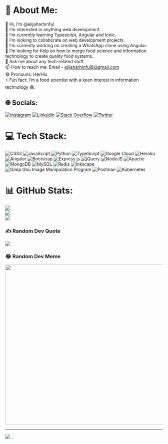 # 💫 About Me:
👋 Hi, I’m @elijaharhinful<br>👀 I’m interested in anything web development.<br>🌱 I’m currently learning Typescript, Angular and Ionic.<br>💞️ I’m looking to collaborate on web development projects<br>🔭 I’m currently working on creating a WhatsApp clone using Angular.<br>🤔 I’m looking for help on how to merge food science and information technology to create quality food systems..<br>💬 Ask me about any tech-related stuff.<br>📫 How to reach me: Email - elijaharhinful8@gmail.com<br>😄 Pronouns: He/His<br>⚡ Fun fact: I'm a food scientist with a keen interest in information technology 😄.


## 🌐 Socials:
[![Instagram](https://img.shields.io/badge/Instagram-%23E4405F.svg?logo=Instagram&logoColor=white)](https://instagram.com/de.facto) [![LinkedIn](https://img.shields.io/badge/LinkedIn-%230077B5.svg?logo=linkedin&logoColor=white)](https://linkedin.com/in/elijah-arhinful) [![Stack Overflow](https://img.shields.io/badge/-Stackoverflow-FE7A16?logo=stack-overflow&logoColor=white)](https://stackoverflow.com/users/7811008) [![Twitter](https://img.shields.io/badge/Twitter-%231DA1F2.svg?logo=Twitter&logoColor=white)](https://twitter.com/gh_defacto) 

# 💻 Tech Stack:
![CSS3](https://img.shields.io/badge/css3-%231572B6.svg?style=for-the-badge&logo=css3&logoColor=white) ![JavaScript](https://img.shields.io/badge/javascript-%23323330.svg?style=for-the-badge&logo=javascript&logoColor=%23F7DF1E) ![Python](https://img.shields.io/badge/python-3670A0?style=for-the-badge&logo=python&logoColor=ffdd54) ![TypeScript](https://img.shields.io/badge/typescript-%23007ACC.svg?style=for-the-badge&logo=typescript&logoColor=white) ![Google Cloud](https://img.shields.io/badge/Google%20Cloud-%234285F4.svg?style=for-the-badge&logo=google-cloud&logoColor=white) ![Heroku](https://img.shields.io/badge/heroku-%23430098.svg?style=for-the-badge&logo=heroku&logoColor=white) ![Angular](https://img.shields.io/badge/angular-%23DD0031.svg?style=for-the-badge&logo=angular&logoColor=white) ![Bootstrap](https://img.shields.io/badge/bootstrap-%23563D7C.svg?style=for-the-badge&logo=bootstrap&logoColor=white) ![Express.js](https://img.shields.io/badge/express.js-%23404d59.svg?style=for-the-badge&logo=express&logoColor=%2361DAFB) ![jQuery](https://img.shields.io/badge/jquery-%230769AD.svg?style=for-the-badge&logo=jquery&logoColor=white) ![NodeJS](https://img.shields.io/badge/node.js-6DA55F?style=for-the-badge&logo=node.js&logoColor=white) ![Apache](https://img.shields.io/badge/apache-%23D42029.svg?style=for-the-badge&logo=apache&logoColor=white) ![MongoDB](https://img.shields.io/badge/MongoDB-%234ea94b.svg?style=for-the-badge&logo=mongodb&logoColor=white) ![MySQL](https://img.shields.io/badge/mysql-%2300f.svg?style=for-the-badge&logo=mysql&logoColor=white) ![Redis](https://img.shields.io/badge/redis-%23DD0031.svg?style=for-the-badge&logo=redis&logoColor=white) ![Inkscape](https://img.shields.io/badge/Inkscape-e0e0e0?style=for-the-badge&logo=inkscape&logoColor=080A13) ![Gimp Gnu Image Manipulation Program](https://img.shields.io/badge/Gimp-657D8B?style=for-the-badge&logo=gimp&logoColor=FFFFFF) ![Postman](https://img.shields.io/badge/Postman-FF6C37?style=for-the-badge&logo=postman&logoColor=white) ![Kubernetes](https://img.shields.io/badge/kubernetes-%23326ce5.svg?style=for-the-badge&logo=kubernetes&logoColor=white)
# 📊 GitHub Stats:
![](https://github-readme-stats.vercel.app/api?username=elijaharhinful&theme=radical&hide_border=false&include_all_commits=false&count_private=false)<br/>
![](https://github-readme-streak-stats.herokuapp.com/?user=elijaharhinful&theme=radical&hide_border=false)<br/>
![](https://github-readme-stats.vercel.app/api/top-langs/?username=elijaharhinful&theme=radical&hide_border=false&include_all_commits=false&count_private=false&layout=compact)

### ✍️ Random Dev Quote
![](https://quotes-github-readme.vercel.app/api?type=horizontal&theme=dark)

### 😂 Random Dev Meme
<img src="https://random-memer.herokuapp.com/" width="512px"/>

---
[![](https://visitcount.itsvg.in/api?id=elijaharhinful&icon=2&color=1)](https://visitcount.itsvg.in)
.

<!---
elijaharhinful/elijaharhinful is a ✨ special ✨ repository because its `README.md` (this file) appears on your GitHub profile.
You can click the Preview link to take a look at your changes.
--->
